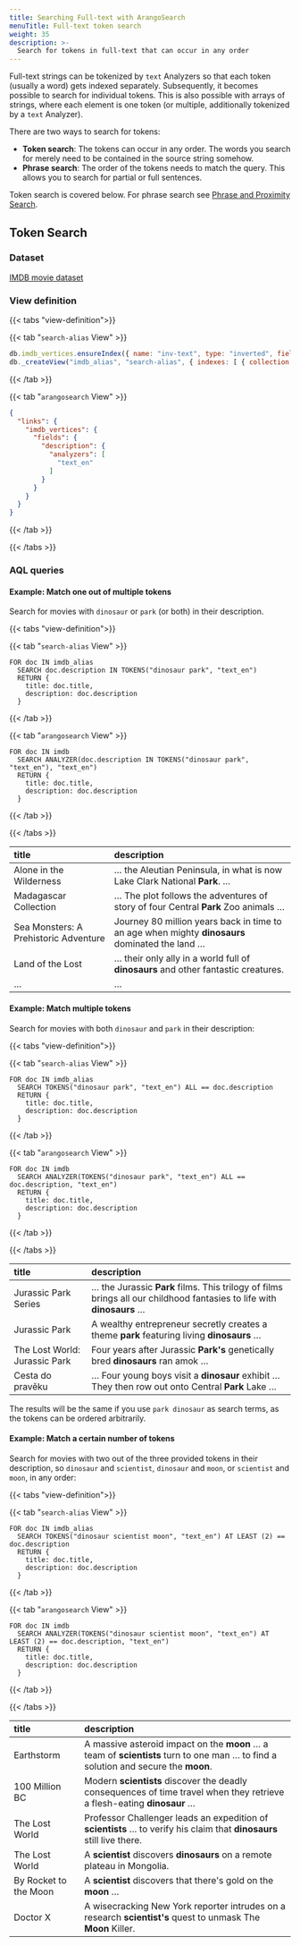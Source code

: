 ```yaml
---
title: Searching Full-text with ArangoSearch
menuTitle: Full-text token search
weight: 35
description: >-
  Search for tokens in full-text that can occur in any order
---
```

Full-text strings can be tokenized by `text` Analyzers so that each token
(usually a word) gets indexed separately. Subsequently, it becomes possible to
search for individual tokens. This is also possible with arrays of strings,
where each element is one token (or multiple, additionally tokenized by a
`text` Analyzer).

There are two ways to search for tokens:

- **Token search**:
  The tokens can occur in any order. The words you search for merely need to
  be contained in the source string somehow.
- **Phrase search**:
  The order of the tokens needs to match the query. This allows you to search
  for partial or full sentences.

Token search is covered below. For phrase search see
[Phrase and Proximity Search](phrase-and-proximity-search.md).

## Token Search

### Dataset

[IMDB movie dataset](example-datasets.md#imdb-movie-dataset)

### View definition

{{< tabs "view-definition">}}

{{< tab "`search-alias` View" >}}
```js
db.imdb_vertices.ensureIndex({ name: "inv-text", type: "inverted", fields: [ { name: "description", analyzer: "text_en" } ] });
db._createView("imdb_alias", "search-alias", { indexes: [ { collection: "imdb_vertices", index: "inv-text" } ] });
```
{{< /tab >}}

{{< tab "`arangosearch` View" >}}
```json
{
  "links": {
    "imdb_vertices": {
      "fields": {
        "description": {
          "analyzers": [
            "text_en"
          ]
        }
      }
    }
  }
}
```
{{< /tab >}}

{{< /tabs >}}

### AQL queries

#### Example: Match one out of multiple tokens

Search for movies with `dinosaur` or `park` (or both) in their description.

{{< tabs "view-definition">}}

{{< tab "`search-alias` View" >}}
```aql
FOR doc IN imdb_alias
  SEARCH doc.description IN TOKENS("dinosaur park", "text_en")
  RETURN {
    title: doc.title,
    description: doc.description
  }
```
{{< /tab >}}

{{< tab "`arangosearch` View" >}}
```aql
FOR doc IN imdb
  SEARCH ANALYZER(doc.description IN TOKENS("dinosaur park", "text_en"), "text_en")
  RETURN {
    title: doc.title,
    description: doc.description
  }
```
{{< /tab >}}

{{< /tabs >}}

| title | description |
|:------|:------------|
| Alone in the Wilderness | … the Aleutian Peninsula, in what is now Lake Clark National **Park**. … |
| Madagascar Collection | … The plot follows the adventures of story of four Central **Park** Zoo animals … |
| Sea Monsters: A Prehistoric Adventure | Journey 80 million years back in time to an age when mighty **dinosaurs** dominated the land … |
| Land of the Lost | … their only ally in a world full of **dinosaurs** and other fantastic creatures. |
| … | … |

#### Example: Match multiple tokens

Search for movies with both `dinosaur` and `park` in their description:

{{< tabs "view-definition">}}

{{< tab "`search-alias` View" >}}
```aql
FOR doc IN imdb_alias
  SEARCH TOKENS("dinosaur park", "text_en") ALL == doc.description
  RETURN {
    title: doc.title,
    description: doc.description
  }
```
{{< /tab >}}

{{< tab "`arangosearch` View" >}}
```aql
FOR doc IN imdb
  SEARCH ANALYZER(TOKENS("dinosaur park", "text_en") ALL == doc.description, "text_en")
  RETURN {
    title: doc.title,
    description: doc.description
  }
```
{{< /tab >}}

{{< /tabs >}}

| title | description |
|:------|:------------|
| Jurassic Park Series | … the Jurassic **Park** films. This trilogy of films brings all our childhood fantasies to life with **dinosaurs** … |
| Jurassic Park | A wealthy entrepreneur secretly creates a theme **park** featuring living **dinosaurs** … |
| The Lost World: Jurassic Park | Four years after Jurassic **Park's** genetically bred **dinosaurs** ran amok … |
| Cesta do pravěku | … Four young boys visit a **dinosaur** exhibit … They then row out onto Central **Park** Lake … |

The results will be the same if you use `park dinosaur` as search terms,
as the tokens can be ordered arbitrarily.

#### Example: Match a certain number of tokens

Search for movies with two out of the three provided tokens in their description,
so `dinosaur` and `scientist`, `dinosaur` and `moon`, or `scientist` and `moon`,
in any order:

{{< tabs "view-definition">}}

{{< tab "`search-alias` View" >}}
```aql
FOR doc IN imdb_alias
  SEARCH TOKENS("dinosaur scientist moon", "text_en") AT LEAST (2) == doc.description
  RETURN {
    title: doc.title,
    description: doc.description
  }
```
{{< /tab >}}

{{< tab "`arangosearch` View" >}}
```aql
FOR doc IN imdb
  SEARCH ANALYZER(TOKENS("dinosaur scientist moon", "text_en") AT LEAST (2) == doc.description, "text_en")
  RETURN {
    title: doc.title,
    description: doc.description
  }
```
{{< /tab >}}

{{< /tabs >}}

| title | description |
|:------|:------------|
| Earthstorm | A massive asteroid impact on the **moon** … a team of **scientists** turn to one man … to find a solution and secure the **moon**.
| 100 Million BC | Modern **scientists** discover the deadly consequences of time travel when they retrieve a flesh-eating **dinosaur** …
| The Lost World | Professor Challenger leads an expedition of **scientists** … to verify his claim that **dinosaurs** still live there.
| The Lost World | A **scientist** discovers **dinosaurs** on a remote plateau in Mongolia.
| By Rocket to the Moon | A **scientist** discovers that there's gold on the **moon** …
| Doctor X | A wisecracking New York reporter intrudes on a research **scientist's** quest to unmask The **Moon** Killer.
